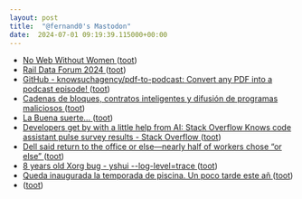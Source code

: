 ```yaml
---
layout: post
title:  "@fernand0's Mastodon"
date:  2024-07-01 09:19:39.115000+00:00
---
```

*  [No Web Without Women ](https://nowebwithoutwomen.com) ([toot](https://mastodon.social/@fernand0/112710489152836662))
*  [Rail Data Forum 2024 ](https://www.era.europa.eu/content/rail-data-forum-202) ([toot](https://mastodon.social/@fernand0/112710272551955557))
*  [GitHub - knowsuchagency/pdf-to-podcast: Convert any PDF into a podcast episode! ](https://github.com/knowsuchagency/pdf-to-podcas) ([toot](https://mastodon.social/@fernand0/112708591721870285))
*  [Cadenas de bloques, contratos inteligentes y difusión de programas maliciosos ](http://fernand0.github.io//contratos-inteligentes-malware) ([toot](https://mastodon.social/@fernand0/112708535358201598))
*  [La Buena suerte… ](https://avecesunafoto.wordpress.com/2024/06/30/la-buena-suerte) ([toot](https://mastodon.social/@fernand0/112706866401070407))
*  [Developers get by with a little help from AI: Stack Overflow Knows code assistant pulse survey results - Stack Overflow ](https://stackoverflow.blog/2024/05/29/developers-get-by-with-a-little-help-from-ai-stack-overflow-knows-code-assistant-pulse-survey-results) ([toot](https://mastodon.social/@fernand0/112706717228145145))
*  [Dell said return to the office or else—nearly half of workers chose “or else” ](https://arstechnica.com/gadgets/2024/06/nearly-half-of-dells-workforce-refused-to-return-to-the-office) ([toot](https://mastodon.social/@fernand0/112706518924175465))
*  [8 years old Xorg bug - yshui --log-level=trace ](https://trace.yshui.dev/2024-06-xorg-bug.htm) ([toot](https://mastodon.social/@fernand0/112706335244898860))
*  [Queda inaugurada la temporada de piscina. Un poco tarde este añ ](https://mastodon.social/@fernand0/112706288120913924) ([toot](https://mastodon.social/@fernand0/112706288120913924))
*  [ ](https://mastodon.social/@rb3n) ([toot](https://mastodon.social/@fernand0/112706177004925564))
